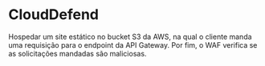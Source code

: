 # CloudDefend
Hospedar um site estático no bucket S3 da AWS, na qual o cliente manda uma requisição para o endpoint da API Gateway. Por fim, o WAF verifica se as solicitações mandadas são maliciosas.
